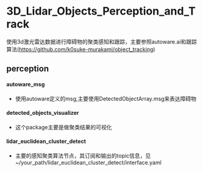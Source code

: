 # 3D_Lidar_Objects_Perception_and_Track
使用3d激光雷达数据进行障碍物的聚类感知和跟踪，主要参照autoware.ai和跟踪算法(https://github.com/k0suke-murakami/object_tracking)

## perception

#### autoware_msg
* 使用autoware定义的msg,主要使用DetectedObjectArray.msg来表达障碍物

#### detected_objects_visualizer
* 这个package主要是做聚类结果的可视化

#### lidar_euclidean_cluster_detect
* 主要的感知聚类算法节点，其订阅和输出的topic信息，见~/your_path/lidar_euclidean_cluster_detect/interface.yaml
